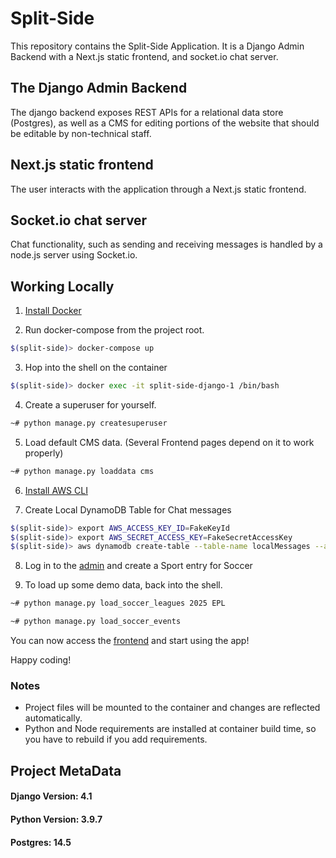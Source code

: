 # Split-Side

This repository contains the Split-Side Application. It is a Django Admin Backend with a Next.js static frontend, and socket.io chat server.

## The Django Admin Backend

The django backend exposes REST APIs for a relational data store (Postgres), as well as a CMS for editing portions of the website that should be editable by non-technical staff.

## Next.js static frontend

The user interacts with the application through a Next.js static frontend.

## Socket.io chat server

Chat functionality, such as sending and receiving messages is handled by a node.js server using Socket.io.

## Working Locally

1. [Install Docker](https://docs.docker.com/engine/install/)

2. Run docker-compose from the project root.
```sh
$(split-side)> docker-compose up
```

3. Hop into the shell on the container
```sh
$(split-side)> docker exec -it split-side-django-1 /bin/bash
```

4. Create a superuser for yourself.
```sh
~# python manage.py createsuperuser
```

5. Load default CMS data. (Several Frontend pages depend on it to work properly)
```sh
~# python manage.py loaddata cms
```

6. [Install AWS CLI](https://docs.aws.amazon.com/cli/latest/userguide/getting-started-install.html)

7. Create Local DynamoDB Table for Chat messages
```sh
$(split-side)> export AWS_ACCESS_KEY_ID=FakeKeyId
$(split-side)> export AWS_SECRET_ACCESS_KEY=FakeSecretAccessKey
$(split-side)> aws dynamodb create-table --table-name localMessages --attribute-definitions AttributeName=eventId,AttributeType=S AttributeName=messageId,AttributeType=S --key-schema AttributeName=eventId,KeyType=HASH AttributeName=messageId,KeyType=RANGE --billing-mode PAY_PER_REQUEST --endpoint-url http://localhost:5000 --region ddblocal
```

8. Log in to the [admin](http://localhost:8000/admin/) and create a Sport entry for Soccer

9. To load up some demo data, back into the shell.
```sh
~# python manage.py load_soccer_leagues 2025 EPL
```
```sh
~# python manage.py load_soccer_events
```

You can now access the [frontend](http://localhost) and start using the app!

Happy coding!


### Notes
* Project files will be mounted to the container and changes are reflected automatically.
* Python and Node requirements are installed at container build time, so you have to rebuild if you add requirements.


## Project MetaData
#### Django Version:  4.1
#### Python Version:  3.9.7
#### Postgres:  14.5
